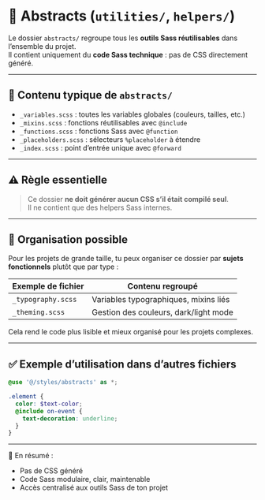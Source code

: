 # 🧠 Abstracts (`utilities/`, `helpers/`)

Le dossier `abstracts/` regroupe tous les **outils Sass réutilisables** dans l’ensemble du projet.  
Il contient uniquement du **code Sass technique** : pas de CSS directement généré.

---

## 📁 Contenu typique de `abstracts/`

- `_variables.scss` : toutes les variables globales (couleurs, tailles, etc.)
- `_mixins.scss` : fonctions réutilisables avec `@include`
- `_functions.scss` : fonctions Sass avec `@function`
- `_placeholders.scss` : sélecteurs `%placeholder` à étendre
- `_index.scss` : point d’entrée unique avec `@forward`

---

## ⚠️ Règle essentielle

> Ce dossier **ne doit générer aucun CSS s’il était compilé seul**.  
> Il ne contient que des helpers Sass internes.

---

## 🧭 Organisation possible

Pour les projets de grande taille, tu peux organiser ce dossier par **sujets fonctionnels** plutôt que par type :

| Exemple de fichier | Contenu regroupé                      |
| ------------------ | ------------------------------------- |
| `_typography.scss` | Variables typographiques, mixins liés |
| `_theming.scss`    | Gestion des couleurs, dark/light mode |

Cela rend le code plus lisible et mieux organisé pour les projets complexes.

---

## ✅ Exemple d’utilisation dans d’autres fichiers

```scss
@use '@/styles/abstracts' as *;

.element {
  color: $text-color;
  @include on-event {
    text-decoration: underline;
  }
}
```

---

🎯 En résumé :

- Pas de CSS généré
- Code Sass modulaire, clair, maintenable
- Accès centralisé aux outils Sass de ton projet
